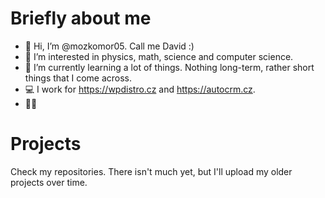 # Briefly about me

- 👋 Hi, I’m @mozkomor05. Call me David :)
- 👀 I’m interested in physics, math, science and computer science.
- 🌱 I’m currently learning a lot of things. Nothing long-term, rather short things that I come across.
- 💻 I work for https://wpdistro.cz and https://autocrm.cz.
- 👨‍🎓

# Projects

Check my repositories. There isn't much yet, but I'll upload my older projects over time.
<!---
mozkomor05/mozkomor05 is a ✨ special ✨ repository because its `README.md` (this file) appears on your GitHub profile.
You can click the Preview link to take a look at your changes.
--->
